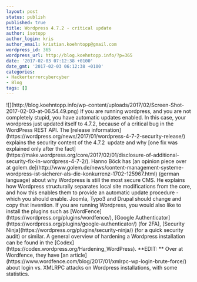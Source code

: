 ```yaml
---
layout: post
status: publish
published: true
title: Wordpress 4.7.2 - critical update
author: isotopp
author_login: kris
author_email: kristian.koehntopp@gmail.com
wordpress_id: 365
wordpress_url: http://blog.koehntopp.info/?p=365
date: '2017-02-03 07:12:38 +0100'
date_gmt: '2017-02-03 06:12:38 +0100'
categories:
- Hackerterrorcybercyber
- Blog
tags: []
---
```

<p> ![](http://blog.koehntopp.info/wp-content/uploads/2017/02/Screen-Shot-2017-02-03-at-06.54.49.png) If you are running wordpress, and you are not completely stupid, you have automatic updates enabled. In this case, your wordpress just updated itself to 4.7.2, because of a critical bug in the WordPress REST API. The [release information](https://wordpress.org/news/2017/01/wordpress-4-7-2-security-release/) explains the security content of the 4.7.2&nbsp; update and why [one fix was explained only after the fact](https://make.wordpress.org/core/2017/02/01/disclosure-of-additional-security-fix-in-wordpress-4-7-2/).<!--more--> Hanno Böck has [an opinion piece over at golem.de](http://www.golem.de/news/content-management-systeme-wordpress-ist-sicherer-als-die-konkurrenz-1702-125967.html)&nbsp;(german language) about why Wordpress is still the most secure CMS. He explains how Wordpress structurally separates local site modifications from the core, and how this enables them to provide an automatic update procedure - which you should enable. Joomla, Typo3 and Drupal should change and copy that invention. If you are running Wordpress, you would also like to install the plugins such as&nbsp;[WordFence](https://wordpress.org/plugins/wordfence/), [Google Authenticator](https://wordpress.org/plugins/google-authenticator/)&nbsp;(for 2FA), [Security Ninja](https://wordpress.org/plugins/security-ninja/)&nbsp;(for a quick security audit) or similar. A general overview of hardening a Wordpress installation can be found in the [Codex](https://codex.wordpress.org/Hardening_WordPress). **EDIT:&nbsp;** Over at Wordfence, they have [an article](https://www.wordfence.com/blog/2017/01/xmlrpc-wp-login-brute-force/) about login vs. XMLRPC attacks on Wordpress installations, with some statistics.</p>
